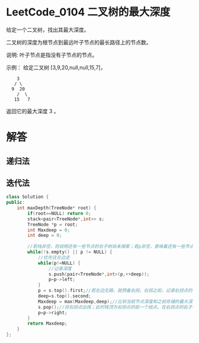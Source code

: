
# LeetCode_0104 二叉树的最大深度

给定一个二叉树，找出其最大深度。

二叉树的深度为根节点到最远叶子节点的最长路径上的节点数。

说明: 叶子节点是指没有子节点的节点。

示例：
给定二叉树 [3,9,20,null,null,15,7]，
```
    3
   / \
  9  20
    /  \
   15   7
```
返回它的最大深度 3 。

# 解答

## 递归法

## 迭代法

```C++
class Solution {
public:
    int maxDepth(TreeNode* root) {
        if(root==NULL) return 0;
        stack<pair<TreeNode*,int>> s;
        TreeNode *p = root;
        int Maxdeep = 0;
        int deep = 0;
        
        //若栈非空，则说明还有一些节点的右子树尚未探索；若p非空，意味着还有一些节点的左子树尚未探索
        while(!s.empty() || p != NULL) {
            //优先往左边走
            while(p!=NULL) {
                //记录深度
                s.push(pair<TreeNode*,int>(p,++deep));
                p=p->left;
            }
            p = s.top().first;//若左边无路，就预备右拐。右拐之前，记录右拐点的基本信息
            deep=s.top().second;
            Maxdeep = max(Maxdeep,deep);//比较当前节点深度和之前存储的最大深度
            s.pop();//将右拐点出栈；此时栈顶为右拐点的前一个结点。在右拐点的右子树全被遍历完后，会预备在这个节点右拐
            p=p->right;
        }
        return Maxdeep;
    }
};
```
